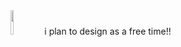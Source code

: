 <img src="https://komarev.com/ghpvc/?username=uhhhhfoamy-0&color=black" width="10%"/>
i plan to design as a free time!!
